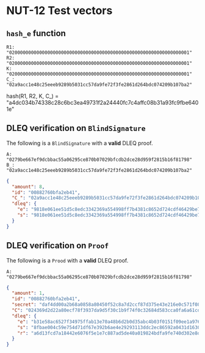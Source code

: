 # NUT-12 Test vectors

## `hash_e` function

```shell
R1: "020000000000000000000000000000000000000000000000000000000000000001"
R2: "020000000000000000000000000000000000000000000000000000000000000001"
K: "020000000000000000000000000000000000000000000000000000000000000001"
C_: "02a9acc1e48c25eeeb9289b5031cc57da9fe72f3fe2861d264bdc074209b107ba2"
```

hash(R1, R2, K, C_) = "a4dc034b74338c28c6bc3ea49731f2a24440fc7c4affc08b31a93fc9fbe6401e"

## DLEQ verification on `BlindSignature`

The following is a `BlindSignature` with a **valid** DLEQ proof.
```shell
A: "0279be667ef9dcbbac55a06295ce870b07029bfcdb2dce28d959f2815b16f81798"
B_: "02a9acc1e48c25eeeb9289b5031cc57da9fe72f3fe2861d264bdc074209b107ba2"
```

```json
{
  "amount": 8,
  "id": "00882760bfa2eb41",
  "C_": "02a9acc1e48c25eeeb9289b5031cc57da9fe72f3fe2861d264bdc074209b107ba2",
  "dleq": {
    "e": "9818e061ee51d5c8edc3342369a554998ff7b4381c8652d724cdf46429be73d9",
    "s": "9818e061ee51d5c8edc3342369a554998ff7b4381c8652d724cdf46429be73da"
  }
}
```

## DLEQ verification on `Proof`

The following is a `Prood` with a **valid** DLEQ proof.

```shell
A: "0279be667ef9dcbbac55a06295ce870b07029bfcdb2dce28d959f2815b16f81798"
```

```json
{
  "amount": 1,
  "id": "00882760bfa2eb41",
  "secret": "daf4dd00a2b68a0858a80450f52c8a7d2ccf87d375e43e216e0c571f089f63e9",
  "C": "024369d2d22a80ecf78f3937da9d5f30c1b9f74f0c32684d583cca0fa6a61cdcfc",
  "dleq": {
    "e": "b31e58ac6527f34975ffab13e70a48b6d2b0d35abc4b03f0151f09ee1a9763d4",
    "s": "8fbae004c59e754d71df67e392b6ae4e29293113ddc2ec86592a0431d16306d8",
    "r": "a6d13fcd7a18442e6076f5e1e7c887ad5de40a019824bdfa9fe740d302e8d861"
  }
}
```
